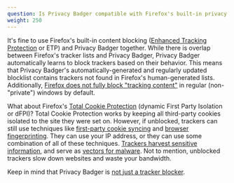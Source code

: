 ```yaml
---
question: Is Privacy Badger compatible with Firefox's built-in privacy protections?
weight: 250
---
```


It's fine to use Firefox's built-in content blocking ([Enhanced Tracking Protection](https://blog.mozilla.org/en/products/firefox/firefox-now-available-with-enhanced-tracking-protection-by-default/) or ETP) and Privacy Badger together. While there is overlap between Firefox's tracker lists and Privacy Badger, Privacy Badger automatically learns to block trackers based on their behavior. This means that Privacy Badger's automatically-generated and regularly updated blocklist contains trackers not found in Firefox's human-generated lists. Additionally, [Firefox does not fully block "tracking content"](https://support.mozilla.org/en-US/kb/enhanced-tracking-protection-firefox-desktop#w_what-enhanced-tracking-protection-blocks) in regular (non-"private") windows by default.

What about Firefox's [Total Cookie Protection](https://blog.mozilla.org/en/products/firefox/firefox-rolls-out-total-cookie-protection-by-default-to-all-users-worldwide/) (dynamic First Party Isolation or dFPI)? Total Cookie Protection works by keeping all third-party cookies isolated to the site they were set on. However, if unblocked, trackers can still use techniques like [first-party cookie syncing](https://arxiv.org/abs/2208.12370) and [browser fingerprinting](https://securehomes.esat.kuleuven.be/~gacar/persistent/). They can use your IP address, or they can use some combination of all of these techniques. [Trackers harvest sensitive information](https://freedom-to-tinker.com/2020/07/14/can-the-exfiltration-of-personal-data-by-web-trackers-be-stopped/), and serve as [vectors for malware](https://en.wikipedia.org/wiki/Malvertising). Not to mention, unblocked trackers slow down websites and waste your bandwidth.

Keep in mind that Privacy Badger is [not just a tracker blocker](#Is-Privacy-Badger-compatible-with-other-extensions%2c-including-other-adblockers).
